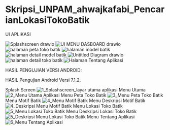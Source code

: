 # Skripsi_UNPAM_ahwajkafabi_PencarianLokasiTokoBatik

UI APLIKASI 

![Splashscreen drawio](https://user-images.githubusercontent.com/69799720/180636622-c0c5468b-23fb-41cc-82ba-8a37379e1a75.png)
![UI MENU DASBOARD drawio](https://user-images.githubusercontent.com/69799720/180636628-13401742-9c1a-4465-8d43-4e0e958bc34f.png)
![halaman peta toko batik](https://user-images.githubusercontent.com/69799720/180636665-cc3424c9-f972-4840-877a-275844b762e3.png)
![halaman model batik](https://user-images.githubusercontent.com/69799720/180636693-b4f30acb-7664-4968-afdc-484e6e63994d.png)
![halaman detail model batik](https://user-images.githubusercontent.com/69799720/180636699-3a533ba6-0e26-4696-a968-9608ce96132c.png)
![Untitled Diagram drawio](https://user-images.githubusercontent.com/69799720/180636708-88e7829b-e57a-43db-8a7f-ee0e47058a15.png)
![halaman detail toko batik](https://user-images.githubusercontent.com/69799720/180636719-afc29e0f-bbbe-4210-95ff-f9101ba5c008.png)
![Halaman Tentang Aplikasi](https://user-images.githubusercontent.com/69799720/180636725-ec49f189-9740-4e14-b10b-3a4cf2c7447b.png)

HASIL PENGUJIAN VERSI ANDROID:

HASIL Pengujian Android Versi 7.1.2.

Splash Screen
![1_Splashscreen_layar utama aplikasi](https://user-images.githubusercontent.com/69799720/180636366-33f5bfc2-8173-4761-9cbc-ae3e40861c51.PNG)
Menu Utama
![2_Menu Utama Aplikasi](https://user-images.githubusercontent.com/69799720/180636429-49e49b21-1e43-4c7b-96ed-b4d79ed1f05d.PNG)
Menu Peta Toko Batik
![3_Menu Peta Toko Batik](https://user-images.githubusercontent.com/69799720/180636521-d24cc9af-c667-406a-a36a-89bdb28a07b4.PNG)
Menu Motif Batik
![4_Menu Motif Batik](https://user-images.githubusercontent.com/69799720/180636545-d1a25192-1cd4-46a8-8208-6c8bf3a0b431.PNG)
Menu Deskripsi Motif Batik
![4_Deskripsi Menu Motif Batik](https://user-images.githubusercontent.com/69799720/180636554-2384e310-8ca3-43e1-982b-d1251ca33e15.PNG)
Menu Lokasi Toko Batik
![5_Menu Lokasi Toko Batik](https://user-images.githubusercontent.com/69799720/180636563-f76f3970-b2cd-420a-afdb-70fa677da9b7.PNG)
Menu Deskripsi Lokasi Toko Batik
![5_Deskripsi Menu Lokasi Toko Batik](https://user-images.githubusercontent.com/69799720/180636576-d76f7c8b-4e1b-4d20-b057-067ca321d32c.PNG)
Menu Tentang Aplikasi
![6_Menu Tentang Aplikasi](https://user-images.githubusercontent.com/69799720/180636610-a1c651ae-4ec3-44d4-b176-21aa86c41df1.PNG)
